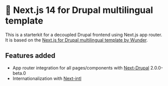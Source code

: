 # 🚀 Next.js 14 for Drupal multilingual template

This is a starterkit for a decoupled Drupal frontend using Next.js app router.
It is based on the [Next.js for Drupal multilingual template by Wunder](https://github.com/wunderio/next-drupal-starterkit).

## Features added

- App router integration for all pages/components with [Next-Drupal](https://next-drupal.org/) 2.0.0-beta.0
- Internationalization with [Next-intl](https://next-intl-docs.vercel.app/)
